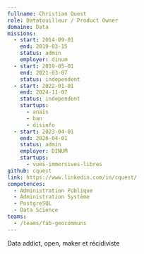 ```yaml
---
fullname: Christian Quest
role: Datatouilleur / Product Owner
domaine: Data
missions:
  - start: 2014-09-01
    end: 2019-03-15
    status: admin
    employer: dinum
  - start: 2019-05-01
    end: 2021-03-07
    status: independent
  - start: 2022-01-01
    end: 2024-11-07
    status: independent
    startups:
      - anais
      - ban
      - disinfo
  - start: 2023-04-01
    end: 2026-04-01
    status: admin
    employer: DINUM
    startups:
      - vues-immersives-libres
github: cquest
link: https://www.linkedin.com/in/cquest/
competences:
  - Administration Publique
  - Administration Système
  - PostgreSQL
  - Data Science
teams:
  - /teams/fab-geocommuns
---
```

Data addict, open, maker et récidiviste